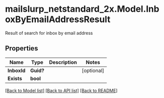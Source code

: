 # mailslurp_netstandard_2x.Model.InboxByEmailAddressResult
Result of search for inbox by email address

## Properties

Name | Type | Description | Notes
------------ | ------------- | ------------- | -------------
**InboxId** | **Guid?** |  | [optional] 
**Exists** | **bool** |  | 

[[Back to Model list]](../README#documentation-for-models) [[Back to API list]](../README#documentation-for-api-endpoints) [[Back to README]](../README)

